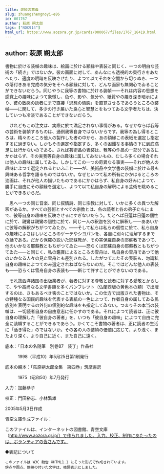```yaml
---
title: 装幀の意義
slug: zhuangzhengnoyi-e86
id: 001767
author: 萩原 朔太郎
tags: ["NDC914"]
html_url: https://www.aozora.gr.jp/cards/000067/files/1767_18419.html
---
```


## author: 萩原 朔太郎

書物に於ける装幀の趣味は、絵画に於ける額縁や表装と同じく、一つの明白な芸術の「続き」ではないか。彼の画面に対して、あんなにも透視的の奥行きをあたへたり、適度の明暗を反映させたり、よつて以てそれを空間から切りぬき、一つの落付きある完成の気分をそへる額縁に対して、どんな画家も無関心でゐることができないだらう。同じやうに我等の書物に於ける装幀――それは内容の思想を感覚上の趣味によつて象徴し、色や、影や、気分や、紙質やの趣き深き暗示により、彼の敏感の読者にまで直接「思想の情感」を直覚させるであらうところの装幀――に関して、多少の行き届いた良心と智慧とをもつてゐる文学者たちは、決していつも冷淡であることができないだらう。

　けれどもこの注文は、実際に於て満足されない事情がある。なぜかならば我等の芸術を装幀するものは、通例我等自身ではないからです。我等の為し得るところは、精々のところ他人の製作した者の中から、あの額縁この表紙を選定し指定するに過ぎない。しかもその選定や指定すら、多くの困難なる事情の下に到底満足には行かないのである。されば芸術品の表装は、我等の作品の一部分であるにかかはらず、その実我等自身の趣味に属してゐないもの、むしろ多くの場合それは他人の趣味に属してゐる。しかしてこの一つの奇異なる事実――それが他人の趣味によつて選定されるといふこと――が、美術品や文学書の装幀に於ける最も興味ある哲学を語るものではないか。なぜといつて私の所有にかかはるところの油画は、それが他人の描いたものであるにかかはらず、私自身の好みによつて、勝手に自由にその額縁を選定し、よつて以て私自身の解釈による芸術を眺めることができるからだ。

　思へ一つの同じ音楽、同じ叙情詩、同じ宗教に対して、いかに多くの異つた解釈があるか。すべての芸術とすべての宗教とは、各の読者と各の弟子たちにまで、彼等自身の趣味を反映させるにすぎないだらう。たとへば日蓮は日蓮の個性に於て、親鸞は親鸞の個性に於て、同じ一人の釈迦を別々に解釈し――ああいかに彼等の解釈がちがつてゐたか。――そして私らは私らの個性に於て、私ら自身の趣味にふさはしいところのゲーテやシヨパンを、各自に別々に理解するまでの話である。だから保羅の説いた耶蘇教が、その実保羅自身の耶蘇教であつて、他のいかなる耶蘇教ともちがつてゐた――恐らくは耶蘇自身の耶蘇教ともちがつてゐた――と同じく、私の鑑賞によるところの雪舟は、私自身の雪舟であつて他のいかなる人々の見た雪舟とも差別される。したがつてまたその表装も、勿論私自身の趣味によつてのみ選定されねばならないのだ。そこではどんな他人の表装も――恐らくは雪舟自身の表装も――断じて許すことができないのである。

　それ故西洋諸国の出版業者が、著者に対する尊敬と読者に対する愛敬とからして、やや高尚なる文学書類を多くパンフレツト（仏蘭西版の黄色本の類）で出版するのは、さもあるべき筈のことではないか。この仕方で出版された書物は、その特種なる国民的趣味を代表する表紙の一色によつて、作者自身の属してゐる民族別を表明するの外何の個別的な趣味をも指定してゐない。つまりその本当の装幀は、一切読者自身の自由意志に任かすのである。それによつて読者は、正に彼自身の理解した「彼自身の著者」を、いつも「彼自身の趣味」によつて自由に完全に装幀することができるであらう。かくてこそ書物の著者は、正に読者の生活に「活き得た」のではないか。その各の人の装幀の価値に応じて、より浅く、またより深く、より自己に近く、また自己に遠く。













底本：「日本の名随筆　別巻87　装丁」作品社


　　　1998（平成10）年5月25日第1刷発行

底本の親本：「萩原朔太郎全集　第四巻」筑摩書房

　　　1975（昭和50）年7月発行

入力：加藤恭子

校正：門田裕志、小林繁雄

2005年5月3日作成

青空文庫作成ファイル：

このファイルは、インターネットの図書館、青空文庫（http://www.aozora.gr.jp/）で作られました。入力、校正、制作にあたったのは、ボランティアの皆さんです。











●表記について


	このファイルは W3C 勧告 XHTML1.1 にそった形式で作成されています。
	傍点や圏点、傍線の付いた文字は、強調表示にしました。